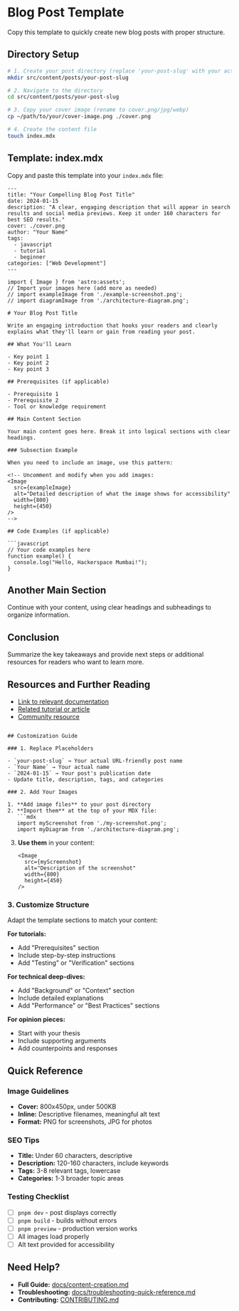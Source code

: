 # Blog Post Template

Copy this template to quickly create new blog posts with proper structure.

## Directory Setup

```bash
# 1. Create your post directory (replace 'your-post-slug' with your actual slug)
mkdir src/content/posts/your-post-slug

# 2. Navigate to the directory
cd src/content/posts/your-post-slug

# 3. Copy your cover image (rename to cover.png/jpg/webp)
cp ~/path/to/your/cover-image.png ./cover.png

# 4. Create the content file
touch index.mdx
```

## Template: index.mdx

Copy and paste this template into your `index.mdx` file:

```mdx
---
title: "Your Compelling Blog Post Title"
date: 2024-01-15
description: "A clear, engaging description that will appear in search results and social media previews. Keep it under 160 characters for best SEO results."
cover: ./cover.png
author: "Your Name"
tags:
  - javascript
  - tutorial
  - beginner
categories: ["Web Development"]
---

import { Image } from 'astro:assets';
// Import your images here (add more as needed)
// import exampleImage from './example-screenshot.png';
// import diagramImage from './architecture-diagram.png';

# Your Blog Post Title

Write an engaging introduction that hooks your readers and clearly explains what they'll learn or gain from reading your post.

## What You'll Learn

- Key point 1
- Key point 2  
- Key point 3

## Prerequisites (if applicable)

- Prerequisite 1
- Prerequisite 2
- Tool or knowledge requirement

## Main Content Section

Your main content goes here. Break it into logical sections with clear headings.

### Subsection Example

When you need to include an image, use this pattern:

<!-- Uncomment and modify when you add images:
<Image 
  src={exampleImage} 
  alt="Detailed description of what the image shows for accessibility" 
  width={800}
  height={450}
/>
-->

## Code Examples (if applicable)

```javascript
// Your code examples here
function example() {
  console.log("Hello, Hackerspace Mumbai!");
}
```

## Another Main Section

Continue with your content, using clear headings and subheadings to organize information.

## Conclusion

Summarize the key takeaways and provide next steps or additional resources for readers who want to learn more.

## Resources and Further Reading

- [Link to relevant documentation](https://example.com)
- [Related tutorial or article](https://example.com)
- [Community resource](https://example.com)
```

## Customization Guide

### 1. Replace Placeholders

- `your-post-slug` → Your actual URL-friendly post name
- `Your Name` → Your actual name
- `2024-01-15` → Your post's publication date
- Update title, description, tags, and categories

### 2. Add Your Images

1. **Add image files** to your post directory
2. **Import them** at the top of your MDX file:
   ```mdx
   import myScreenshot from './my-screenshot.png';
   import myDiagram from './architecture-diagram.png';
   ```
3. **Use them** in your content:
   ```mdx
   <Image 
     src={myScreenshot} 
     alt="Description of the screenshot" 
     width={800}
     height={450}
   />
   ```

### 3. Customize Structure

Adapt the template sections to match your content:

**For tutorials:**
- Add "Prerequisites" section
- Include step-by-step instructions
- Add "Testing" or "Verification" sections

**For technical deep-dives:**
- Add "Background" or "Context" section
- Include detailed explanations
- Add "Performance" or "Best Practices" sections

**For opinion pieces:**
- Start with your thesis
- Include supporting arguments
- Add counterpoints and responses

## Quick Reference

### Image Guidelines
- **Cover:** 800x450px, under 500KB
- **Inline:** Descriptive filenames, meaningful alt text
- **Format:** PNG for screenshots, JPG for photos

### SEO Tips
- **Title:** Under 60 characters, descriptive
- **Description:** 120-160 characters, include keywords
- **Tags:** 3-8 relevant tags, lowercase
- **Categories:** 1-3 broader topic areas

### Testing Checklist
- [ ] `pnpm dev` - post displays correctly
- [ ] `pnpm build` - builds without errors  
- [ ] `pnpm preview` - production version works
- [ ] All images load properly
- [ ] Alt text provided for accessibility

## Need Help?

- **Full Guide:** [docs/content-creation.md](./content-creation.md)
- **Troubleshooting:** [docs/troubleshooting-quick-reference.md](./troubleshooting-quick-reference.md)
- **Contributing:** [CONTRIBUTING.md](../CONTRIBUTING.md)